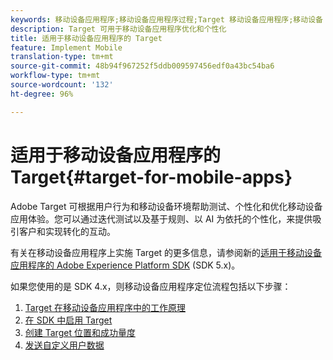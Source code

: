 ```yaml
---
keywords: 移动设备应用程序;移动设备应用程序过程;Target 移动设备应用程序;移动设备 Target 位置;移动设备应用程序成功量度
description: Target 可用于移动设备应用程序优化和个性化
title: 适用于移动设备应用程序的 Target
feature: Implement Mobile
translation-type: tm+mt
source-git-commit: 48b94f967252f5ddb009597456edf0a43bc54ba6
workflow-type: tm+mt
source-wordcount: '132'
ht-degree: 96%

---
```



# 适用于移动设备应用程序的 Target{#target-for-mobile-apps}

Adobe Target 可根据用户行为和移动设备环境帮助测试、个性化和优化移动设备应用体验。您可以通过迭代测试以及基于规则、以 AI 为依托的个性化，来提供吸引客户和实现转化的互动。

有关在移动设备应用程序上实施 Target 的更多信息，请参阅新的[适用于移动设备应用程序的 Adobe Experience Platform SDK](https://aep-sdks.gitbook.io/docs/using-mobile-extensions/adobe-target) (SDK 5.x)。

如果您使用的是 SDK 4.x，则移动设备应用程序定位流程包括以下步骤：

1. [Target 在移动设备应用程序中的工作原理](/help/c-target-mobile-app/mobile-how-target-works-mobile-apps.md)
1. [在 SDK 中启用 Target](/help/c-target-mobile-app/mobile-enable-target-in-sdk.md)
1. [创建 Target 位置和成功量度](/help/c-target-mobile-app/mobile-create-location-and-metric.md)
1. [发送自定义用户数据](/help/c-target-mobile-app/mobile-custom-user-data.md)